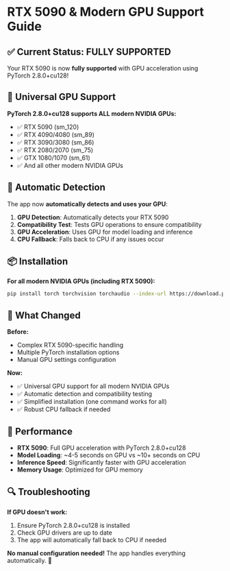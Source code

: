 # RTX 5090 & Modern GPU Support Guide

## ✅ **Current Status: FULLY SUPPORTED**

Your RTX 5090 is now **fully supported** with GPU acceleration using PyTorch 2.8.0+cu128!

## 🚀 **Universal GPU Support**

**PyTorch 2.8.0+cu128 supports ALL modern NVIDIA GPUs:**
- ✅ RTX 5090 (sm_120)
- ✅ RTX 4090/4080 (sm_89) 
- ✅ RTX 3090/3080 (sm_86)
- ✅ RTX 2080/2070 (sm_75)
- ✅ GTX 1080/1070 (sm_61)
- ✅ And all other modern NVIDIA GPUs

## 🔧 **Automatic Detection**

The app now **automatically detects and uses your GPU**:
1. **GPU Detection**: Automatically detects your RTX 5090
2. **Compatibility Test**: Tests GPU operations to ensure compatibility
3. **GPU Acceleration**: Uses GPU for model loading and inference
4. **CPU Fallback**: Falls back to CPU if any issues occur

## 📦 **Installation**

**For all modern NVIDIA GPUs (including RTX 5090):**
```bash
pip install torch torchvision torchaudio --index-url https://download.pytorch.org/whl/cu128 --force-reinstall
```

## 🎯 **What Changed**

**Before:**
- Complex RTX 5090-specific handling
- Multiple PyTorch installation options
- Manual GPU settings configuration

**Now:**
- ✅ Universal GPU support for all modern NVIDIA GPUs
- ✅ Automatic detection and compatibility testing
- ✅ Simplified installation (one command works for all)
- ✅ Robust CPU fallback if needed

## 🚀 **Performance**

- **RTX 5090**: Full GPU acceleration with PyTorch 2.8.0+cu128
- **Model Loading**: ~4-5 seconds on GPU vs ~10+ seconds on CPU
- **Inference Speed**: Significantly faster with GPU acceleration
- **Memory Usage**: Optimized for GPU memory

## 🔍 **Troubleshooting**

**If GPU doesn't work:**
1. Ensure PyTorch 2.8.0+cu128 is installed
2. Check GPU drivers are up to date
3. The app will automatically fall back to CPU if needed

**No manual configuration needed!** The app handles everything automatically. 🎉 